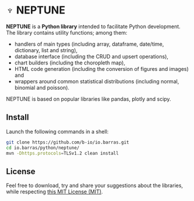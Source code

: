# ♆ NEPTUNE

**NEPTUNE** is a **Python library** intended to facilitate Python development. The library contains utility functions; among them:

* handlers of main types (including array, dataframe, date/time, dictionary, list and string),
* database interface (including the CRUD and upsert operations),
* chart builders (including the choropleth map),
* HTML code generation (including the conversion of figures and images) and
* wrappers around common statistical distributions (including normal, binomial and poisson).

NEPTUNE is based on popular libraries like pandas, plotly and scipy.

## Install

Launch the following commands in a shell:

~~~bash
git clone https://github.com/b-io/io.barras.git
cd io.barras/python/neptune/
mvn -Dhttps.protocols=TLSv1.2 clean install
~~~

## License

Feel free to download, try and share your suggestions about the libraries, while respecting [this MIT License (MIT)][license].

[license]: <LICENSE>
